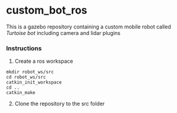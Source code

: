 # custom_bot_ros

This is a gazebo repository containing a custom mobile robot called <i>Turtoise bot</i> including camera and lidar plugins

### Instructions

1. Create a ros workspace

```
mkdir robot_ws/src
cd robot_ws/src
catkin_init_workspace
cd ..
catkin_make
```

2. Clone the repository to the src folder

```

```
